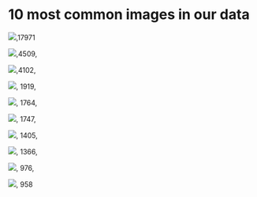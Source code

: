 
# 10 most common images in our data

![](https://pbs.twimg.com/ext_tw_video_thumb/1112761186645405696/pu/img/MKoRHWcRS6hvfWMV.jpg),17971

![](https://pbs.twimg.com/amplify_video_thumb/1110826500759134208/img/CYCnDr9-AwnY-GW6.jpg),4509,

![](https://pbs.twimg.com/ext_tw_video_thumb/1114926237540130816/pu/img/GUvRSAGd3TDyla0v.jpg),4102,

![](https://pbs.twimg.com/media/D3YWRAnWkAED2Ej.jpg), 1919,

![](https://pbs.twimg.com/ext_tw_video_thumb/1111023741985845248/pu/img/4ebTR522XBTzoLoO.jpg),
  1764,

![](https://pbs.twimg.com/media/D1j8TotX0AAiTTx.png), 1747,

![](https://pbs.twimg.com/tweet_video_thumb/D1kB1-jX0AAAAA1.jpg), 1405,

![](https://pbs.twimg.com/ext_tw_video_thumb/1108377077600915456/pu/img/MToc7YDr1YkTaMg6.jpg),
  1366,

![](https://pbs.twimg.com/media/D3Ki7gKWsAEQnU5.png), 976,

![](https://pbs.twimg.com/media/D12LlRbWoAAAGbE.jpg), 958
